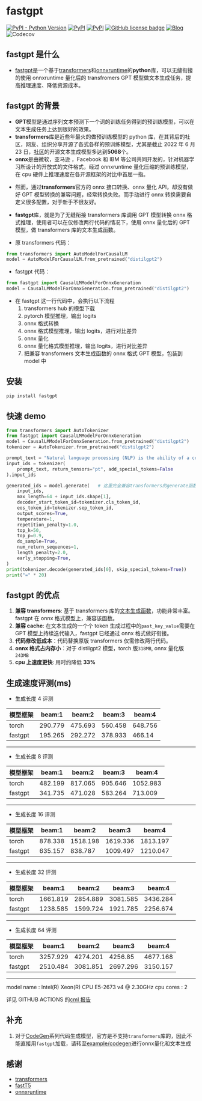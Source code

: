 # fastgpt

[![PyPI - Python Version](https://img.shields.io/pypi/pyversions/fastgpt.svg)](https://pypi.org/project/fastgpt/)
[![PyPI](https://img.shields.io/pypi/v/fastgpt.svg)](https://pypi.org/project/fastgpt/)
[![PyPI](https://img.shields.io/pypi/dw/fastgpt)](https://pypi.org/project/fastgpt/#description)
[![GitHub license badge](https://img.shields.io/github/license/LowinLi/fastgpt)](https://github.com/LowinLi/fastgpt/blob/main/LICENSE)
[![Blog](https://img.shields.io/badge/blog-LowinLi-important)](https://lowin.li)
![Codecov](https://img.shields.io/codecov/c/github/LowinLi/fastgpt)

## fastgpt 是什么

- [fastgpt](https://github.com/LowinLi/fastgpt)是一个基于[transformers](https://github.com/huggingface/transformers)和[onnxruntime](https://github.com/microsoft/onnxruntime)的**python**库，可以无缝衔接的使用 onnxruntime 量化后的 transfromers GPT 模型做文本生成任务，提高推理速度、降低资源成本。

## fastgpt 的背景

- **GPT**模型是通过序列文本预测下一个词的训练任务得到的预训练模型，可以在文本生成任务上达到很好的效果。
- **transformers**库是近些年最火的做预训练模型的 python 库，在其背后的社区，网友、组织分享开源了各式各样的预训练模型，尤其是截止 2022 年 6 月 23 日，[社区](https://huggingface.co/models?pipeline_tag=text-generation&sort=downloads)的开源文本生成模型多达到**5068**个。
- **onnx**是由微软，亚马逊 ，Facebook 和 IBM 等公司共同开发的，针对机器学习所设计的开放式的文件格式，经过 onnxruntime 量化压缩的预训练模型，在 cpu 硬件上推理速度在各开源框架的对比中首屈一指。

* 然而，通过**transformers**官方的 onnx 接口转换、onnx 量化 API，却没有做好 GPT 模型转换的兼容问题，经常转换失败。而手动进行 onnx 转换需要自定义很多配置，对于新手不很友好。

- **fastgpt**库，就是为了无缝衔接 transformers 库调用 GPT 模型转换 onnx 格式推理，使用者可以在仅修改两行代码的情况下，使用 onnx 量化后的 GPT 模型，做 transformers 库的文本生成函数。

* 原 transformers 代码：

```python
from transformers import AutoModelForCausalLM
model = AutoModelForCausalLM.from_pretrained("distilgpt2")
```

- fastgpt 代码：

```python
from fastgpt import CausalLMModelForOnnxGeneration
model = CausalLMModelForOnnxGeneration.from_pretrained("distilgpt2")
```

- 在 fastgpt 这一行代码中，会执行以下流程
  1. transformers hub 的模型下载
  2. pytorch 模型推理，输出 logits
  3. onnx 格式转换
  4. onnx 格式模型推理，输出 logits，进行对比差异
  5. onnx 量化
  6. onnx 量化格式模型推理，输出 logits，进行对比差异
  7. 把兼容 transformers 文本生成函数的 onnx 格式 GPT 模型，包装到 model 中

## 安装

```bash
pip install fastgpt
```

## 快速 demo

```python
from transformers import AutoTokenizer
from fastgpt import CausalLMModelForOnnxGeneration
model = CausalLMModelForOnnxGeneration.from_pretrained("distilgpt2")
tokenizer = AutoTokenizer.from_pretrained("distilgpt2")

prompt_text = "Natural language processing (NLP) is the ability of a computer program to understand human language as it is spoken and written"
input_ids = tokenizer(
    prompt_text, return_tensors="pt", add_special_tokens=False
).input_ids

generated_ids = model.generate(   # 这里完全兼容transformers的generate函数
    input_ids,
    max_length=64 + input_ids.shape[1],
    decoder_start_token_id=tokenizer.cls_token_id,
    eos_token_id=tokenizer.sep_token_id,
    output_scores=True,
    temperature=1,
    repetition_penalty=1.0,
    top_k=50,
    top_p=0.9,
    do_sample=True,
    num_return_sequences=1,
    length_penalty=2.0,
    early_stopping=True,
)
print(tokenizer.decode(generated_ids[0], skip_special_tokens=True))
print("=" * 20)
```

## fastgpt 的优点

1. **兼容 transformers**: 基于 transformers 库的[文本生成函数](https://github.com/huggingface/transformers/blob/v4.20.1/src/transformers/generation_utils.py#L845)，功能非常丰富。fastgpt 在 onnx 格式模型上，兼容该函数。
2. **兼容 cache**: 在文本生成的一个个 token 生成过程中的`past_key_value`需要在 GPT 模型上持续迭代输入，fastgpt 已经通过 onnx 格式做好衔接。
3. **代码修改低成本**：代码替换原版 transformers 仅需修改两行代码。
4. **onnx 格式占内存小**：对于 distilgpt2 模型，torch 版`318MB`, onnx 量化版`243MB`
5. **cpu 上速度更快**: 用时约降低 **33%**

## 生成速度评测(ms)

- 生成长度 4 评测

| 模型框架 | beam:1  | beam:2  | beam:3  | beam:4  |
| -------- | ------- | ------- | ------- | ------- |
| torch    | 290.779 | 475.693 | 560.458 | 648.756 |
| fastgpt  | 195.265 | 292.272 | 378.933 | 466.14  |

---

- 生成长度 8 评测

| 模型框架 | beam:1  | beam:2  | beam:3  | beam:4   |
| -------- | ------- | ------- | ------- | -------- |
| torch    | 482.199 | 817.065 | 905.646 | 1052.983 |
| fastgpt  | 341.735 | 471.028 | 583.264 | 713.009  |

---

- 生成长度 16 评测

| 模型框架 | beam:1  | beam:2   | beam:3   | beam:4   |
| -------- | ------- | -------- | -------- | -------- |
| torch    | 878.338 | 1518.198 | 1619.336 | 1813.197 |
| fastgpt  | 635.157 | 838.787  | 1009.497 | 1210.047 |

---

- 生成长度 32 评测

| 模型框架 | beam:1   | beam:2   | beam:3   | beam:4   |
| -------- | -------- | -------- | -------- | -------- |
| torch    | 1661.819 | 2854.889 | 3081.585 | 3436.284 |
| fastgpt  | 1238.585 | 1599.724 | 1921.785 | 2256.674 |

---

- 生成长度 64 评测

| 模型框架 | beam:1   | beam:2   | beam:3   | beam:4   |
| -------- | -------- | -------- | -------- | -------- |
| torch    | 3257.929 | 4274.201 | 4256.85  | 4677.168 |
| fastgpt  | 2510.484 | 3081.851 | 2697.296 | 3150.157 |

---

model name : Intel(R) Xeon(R) CPU E5-2673 v4 @ 2.30GHz
cpu cores : 2

详见 GITHUB ACTIONS 的[cml 报告](https://github.com/LowinLi/fastgpt/commit/044567f960dd05fb0ef06870cf12002718ed5861#commitcomment-76805953)

## 补充
1. 对于[CodeGen](https://github.com/salesforce/CodeGen)系列代码生成模型，官方是不支持`transformers`库的，因此不能直接用`fastgpt`加载，请转至[example/codegen](https://github.com/LowinLi/fastgpt/tree/main/example/codegen)进行onnx量化和文本生成
## 感谢

- [transformers](https://github.com/huggingface/transformers)
- [fastT5](https://github.com/Ki6an/fastT5)
- [onnxruntime](https://github.com/microsoft/onnxruntime)
